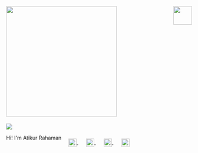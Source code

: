 <h1><i><img src="https://blogger.googleusercontent.com/img/a/AVvXsEjznplLBOyBLXj1lnFj-457JdSwJ7GkWPAqm_ulo2-9NsJdxELOYpEvixNisLxE-QMyFzYLA4-rB_YbgmLo7kPVSEKLM6aTq8By_YMJ_mkk8jU90T3K5vDr6giu3RMxzp4vm_TFDaD_h0KTz7qsb13tbE-ScFeXLyAt1vqdEx2rAsxLFfMnDR11qSnr=s16000" width="300px"></i><img align='right' src="https://media.giphy.com/media/mGcNjsfWAjY5AEZNw6/giphy.gif" width="50"></h1>


<img src="https://blogger.googleusercontent.com/img/a/AVvXsEg2LDfa56wU9Ix9TEXlVJWFLcbkXQetrKVljFlqqIFaqZxvexNNReZg2L3WDla18MWj_9zgmEEm9tPmxmdTnGxBR-lS0NXaOUsCvGRGfMyAjRAjCT7jq01B8aiOsjUWyzyhDlnATE3I2ORhR_GU_mI2wKrJR9OWfa_4jAeJT3lts7KNAZtIjRJeXPCv=s16000">


<p>Hi! I'm Atikur Rahaman</p>
 
  
<p align="center" style="margin: -20px 0 30px">
   <a href="#"_blank" style='margin-right:10px'>
    <img align="center" src="https://cdn3.iconfinder.com/data/icons/internet-23/64/ICFcomp1-512.png" height="22px" width="22px" />
  </a>
  &nbsp;&nbsp;
  <a href="#" target="_blank" style='margin-right:10px'>
    <img align="center" src="https://cdn2.iconfinder.com/data/icons/black-white-social-media/32/online_social_media_facebook-512.png" alt="stackoverflow" height="22px" width="22px" />
  </a>
  &nbsp;&nbsp;
  <a href="#" target="_blank" style='margin-right:10px'>
    <img align="center" src="https://cdn4.iconfinder.com/data/icons/social-media-free-13/32/Blogger_social_media_logo-512.png" alt="linkedin" height="22px" width="22px" />
  </a>
  &nbsp;&nbsp;
  <a href="#" target="_blank">
    <img align="center" src="https://cdn4.iconfinder.com/data/icons/black-white-social-media/32/mail_email_envelope_send_message-512.png" alt="email" height="22px" width="22px" />
  </a>
</p>
